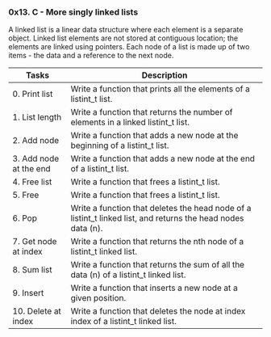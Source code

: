### 0x13. C - More singly linked lists

A linked list is a linear data structure where each element is a separate object. Linked list elements are not stored at contiguous location; the elements are linked using pointers. Each node of a list is made up of two items - the data and a reference to the next node.

| Tasks | Description |
| ------ | ------ |
| 0. Print list | Write a function that prints all the elements of a listint_t list. |
| 1. List length | Write a function that returns the number of elements in a linked listint_t list. |
| 2. Add node | Write a function that adds a new node at the beginning of a listint_t list. |
| 3. Add node at the end  | Write a function that adds a new node at the end of a listint_t list. |
| 4. Free list  | Write a function that frees a listint_t list. |
| 5. Free | Write a function that frees a listint_t list. |
| 6. Pop | Write a function that deletes the head node of a listint_t linked list, and returns the head nodes data (n). |
| 7. Get node at index | Write a function that returns the nth node of a listint_t linked list. |
| 8. Sum list | Write a function that returns the sum of all the data (n) of a listint_t linked list. |
| 9. Insert | Write a function that inserts a new node at a given position. |
| 10. Delete at index | Write a function that deletes the node at index index of a listint_t linked list. |
